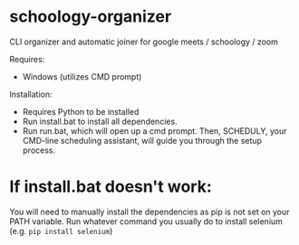 # schoology-organizer
CLI organizer and automatic joiner for google meets / schoology / zoom

Requires:
- Windows (utilizes CMD prompt)

Installation:
* Requires Python to be installed
* Run install.bat to install all dependencies.
* Run run.bat, which will open up a cmd prompt.
Then, SCHEDULY, your CMD-line scheduling assistant, will guide you through the setup process.

# If install.bat doesn't work:
You will need to manually install the dependencies as pip is not set on your PATH variable.
Run whatever command you usually do to install selenium (e.g. `pip install selenium`)
